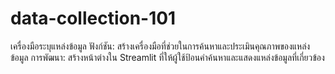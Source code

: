 # data-collection-101

เครื่องมือระบุแหล่งข้อมูล
ฟังก์ชัน: สร้างเครื่องมือที่ช่วยในการค้นหาและประเมินคุณภาพของแหล่งข้อมูล
การพัฒนา: สร้างหน้าต่างใน Streamlit ที่ให้ผู้ใช้ป้อนคำค้นหาและแสดงแหล่งข้อมูลที่เกี่ยวข้อง
